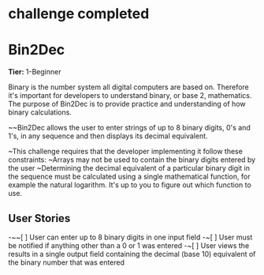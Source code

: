 # challenge completed

# Bin2Dec

**Tier:** 1-Beginner

Binary is the number system all digital computers are based on.
Therefore it's important for developers to understand binary, or base 2,
mathematics. The purpose of Bin2Dec is to provide practice and
understanding of how binary calculations.

~~Bin2Dec allows the user to enter strings of up to 8 binary digits, 0's
and 1's, in any sequence and then displays its decimal equivalent.

~This challenge requires that the developer implementing it follow these
constraints:
~Arrays may not be used to contain the binary digits entered by the user
 ~Determining the decimal equivalent of a particular binary digit in the
    sequence must be calculated using a single mathematical function, for
    example the natural logarithm. It's up to you to figure out which function
    to use.

## User Stories
-~~[ ] User can enter up to 8 binary digits in one input field
-~[ ] User must be notified if anything other than a 0 or 1 was entered
-~[ ] User views the results in a single output field containing the decimal (base 10) equivalent of the binary number that was entered

